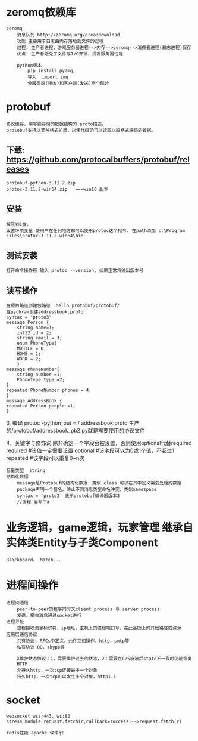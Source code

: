 # zeromq依赖库
	zeromq
		消息队列 http://zeromq.org/area:download
		功能 主要用于日志由内存落地到文件的过程
		过程: 生产者进程，游戏服务器进程-->内存-->zeromq-->消费者进程(日志进程)保存
		优点: 生产者避免了文件写I/O开销，提高服务器性能

		python版本
			pip install pyzmq,
			导入  import zmq
			分服务端(接收)和客户端(发送)两个部分


# protobuf
	协议缓存，编写要存储的数据结构的.proto描述。
	protobuf支持以某种格式扩展，以便代码仍可以读取以旧格式编码的数据。

## 下载: https://github.com/protocalbuffers/protobuf/releases
	protobuf-python-3.11.2.zip
	protoc-3.11.2-win64.zip   ===win10 版本

## 安装
	解压到C盘， 
	设置环境变量 使用户在任何地方都可以使用protoc这个指令. 在path添加 c:\Program Files\protoc-3.11.2-win64\bin

## 测试安装
	打开命令操作符 输入 protoc --version, 如果正常将输出版本号

## 读写操作
	在项目路径创建包路径  hello_protobuf/protobuf/
	在pychram创建addressbook.proto
	syntax = "proto3" 
	message Person {
		string name=1;
		int32 id = 2;
		string email = 3;
		enum PhoneType{
		MOBILE = 0;
		HOME = 1;
		WORK = 2;
		}
	message PhoneNumber{
		string number =1;
		PhoneType type =2;
	}
	repeated PhoneNumber phones = 4;
	}
	message AddressBook {
	repeated Person people =1;
	}


3, 编译
	protoc -python_out =./ addressbook.proto
	生产的/protobuf/addressbook_pb2.py就是需要使用的协议文件


4，关键字与修饰词
	除非确定一个字段会被设置，否则使用optional代替required
		required    #该值一定需要设置
		optional	#该字段可以为0或1个值，不超过1
		repeated    #该字段可以重复0~n次

	标量类型  string
	结构化数据
		message是Protobuf的结构化数据，类似 class 可以在其中定义需要处理的数据
		package声明一个包名，防止不同消息类型命名冲突，类似namespace
		syntax = 'proto3' 表示protobuf编译器版本3
		//注释 类型于#

# 业务逻辑，game逻辑，玩家管理 继承自实体类Entity与子类Component
	Blackboard， Match...

# 进程间操作
	进程间通信
		peer-to-peer的程序同时又client process 与 server process
		发送，接收消息通过socket进行
	进程寻址
		进程接收消息标识符，ip地址，主机上的进程端口号，在此基础上的其他路径或资源
	应用层通信协议
		共有协议: RFCs中定义，允许互相操作，http，smtp等
		私有协议 QQ，skype等

		X维护状态协议：1，需要维护过去的状态，2：需要在C/S崩溃后state不一致时仍能恢复
		HTTP
		非持久http，一次tcp连接最多一个对象
		持久http，一次tcp可以发生多个对象，http1.1



# socket
	websocket wss:443, ws:80
	stress_module request.fetch(r,callback=success)-->request.fetch(r)

	redis性能 apache 软件qt
	


